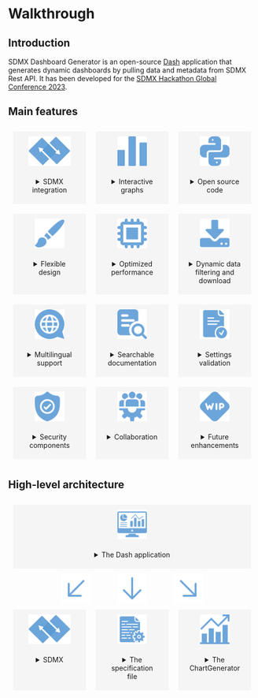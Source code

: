 # Walkthrough

## Introduction

SDMX Dashboard Generator is an open-source [Dash](https://dash.plotly.com) application that generates dynamic dashboards by pulling data and metadata from SDMX Rest API.
It has been developed for the [SDMX Hackathon Global Conference 2023](https://www.sdmx2023.org/hackathon).

## Main features

<div style="display: flex;">
  <div style="flex: 1; text-align: center; margin: 10px; background-color: rgba(200, 200, 200, 0.15);">
  <img src="_static/sdmx.png" style="max-height: 60px; margin: 10px;"/>
  <details close style="margin: 10px;";><summary style="margin: 10px;text-align: center;">SDMX integration</summary>

  Version 2.1 supported

  Reading of settings file (`.yaml`) for data and metadata retrieval

  </details></div>
  
  <div style="flex: 1; text-align: center; margin: 10px; background-color: rgba(200, 200, 200, 0.15);">
  <img src="_static/bars.png" style="max-height: 60px; margin: 10px;"/>
  <details close style="margin: 10px;"><summary style="margin: 10px;text-align: center;">Interactive graphs</summary>
  
  Plotly for interactive visualization

  Multiple charts supported: KPIs, line, pie and bar charts

  </details></div>

  <div style="flex: 1; text-align: center; margin: 10px; background-color: rgba(200, 200, 200, 0.15);">
  <img src="_static/python.png" style="max-height: 60px; margin: 10px;"/>
  <details close style="margin: 10px;"><summary style="margin: 10px;text-align: center;">Open source code</summary>

  Apache 2.0 licence

  Open-source libraries

  </details></div>

</div>

<div style="display: flex">
  <div style="flex: 1; text-align: center; margin: 10px; background-color: rgba(200, 200, 200, 0.15);">
  <img src="_static/pen.png" style="max-height: 60px; margin: 10px;"/>
  <details close style="margin: 10px;"><summary style="margin: 10px;text-align: center;">Flexible design</summary>

  Position and size automatically adjusted

  Bootstrap components to modify themes, icons and incorporate HTML5 elements

  </details></div>
  
  <div style="flex: 1; text-align: center; margin: 10px; background-color: rgba(200, 200, 200, 0.15);">
  <img src="_static/cpu.png" style="max-height: 60px; margin: 10px;"/>
  <details close style="margin: 10px;"><summary style="margin: 10px;text-align: center;">Optimized performance</summary>

  Data and metadata asynchronous retrieval

  Caching methods for better user navigation

  </details></div>

  <div style="flex: 1; text-align: center; margin: 10px; background-color: rgba(200, 200, 200, 0.15);">
  <img src="_static/download.png" style="max-height: 60px; margin: 10px;"/>
  <details close style="margin: 10px;"><summary style="margin: 10px;text-align: center;">Dynamic data filtering and download</summary>

  Data accessible with table format supported by dynamic filters and download export (CSV)

  </details></div>

</div>

<div style="display: flex;">
  <div style="flex: 1; text-align: center; margin: 10px; background-color: rgba(200, 200, 200, 0.15);">
  <img src="_static/language.png" style="max-height: 60px; margin: 10px;"/>
  <details close style="margin: 10px;"><summary style="margin: 10px;text-align: center;">Multilingual support</summary>

  Multi-lingual metadata to access titles, labels and info buttons in the desired language, when supported by SDMX

  Automatic titles and subtitles in multiple languages, when specified by the user

  </details></div>
  
  <div style="flex: 1; text-align: center; margin: 10px; background-color: rgba(200, 200, 200, 0.15);">
  <img src="_static/search.png" style="max-height: 60px; margin: 10px;"/>
  <details close style="margin: 10px;"><summary style="margin: 10px;text-align: center;">Searchable documentation</summary>

  Sphinx documentation automatically updated to support the exploration of the material

  Documentation deployment via GitHub Actions

  </details></div>

  <div style="flex: 1; text-align: center; margin: 10px; background-color: rgba(200, 200, 200, 0.15);">
  <img src="_static/valid.png" style="max-height: 60px; margin: 10px;"/>
  <details close style="margin: 10px;"><summary style="margin: 10px;text-align: center;">Settings validation</summary>

  Text messages are displayed when exceptions are encountered, to guide with the right configuration of the settings

  Software engineering components (i.e. unit tests using pytest, coverage reporting, continuous integration using tox, automated license monitoring, code linting using pylint and flake8)

  </details></div>

</div>

<div style="display: flex">
  <div style="flex: 1; text-align: center; margin: 10px; background-color: rgba(200, 200, 200, 0.15);">
  <img src="_static/security.png" style="max-height: 60px; margin: 10px;"/>
  <details close style="margin: 10px;"><summary style="margin: 10px;text-align: center;">Security components</summary>

  Security testing using bandit

  Software composition analysis using GitHub Dependabot

  Secret scanning using Github Advanced Security

  </details></div>
  
  <div style="flex: 1; text-align: center; margin: 10px; background-color: rgba(200, 200, 200, 0.15);">
  <img src="_static/team.png" style="max-height: 60px; margin: 10px;"/>
  <details close style="margin: 10px;"><summary style="margin: 10px;text-align: center;">Collaboration</summary>

  User-independent access within the same company and across countries

  Worldwide contribution (feedback and pull requests via Github) are welcome

  </details></div>

  <div style="flex: 1; text-align: center; margin: 10px; background-color: rgba(200, 200, 200, 0.15);">
  <img src="_static/work-in-progress.png" style="max-height: 60px; margin: 10px;"/>
  <details close style="margin: 10px;"><summary style="margin: 10px;text-align: center;">Future enhancements</summary>

  Settings in a new tab or dropdown menu

  Interactivity (search, simulation)

  Add support for other chart types (mix, map, dual-axis, flows, network, outlier)

  </details></div>

</div>

## High-level architecture

<div style="display: flex;">
  <div style="flex: 1; text-align: center; margin: 10px; background-color: rgba(200, 200, 200, 0.15);">
  <img src="_static/dashboard.png" style="max-height: 60px; margin: 10px;"/>
  <details close style="margin: 10px; text-align: left";><summary style="margin: 10px;text-align: center;">The Dash application</summary>

  source code contained in the file `app.py`

  can run both on locally or shared across the domain

  follows the guidelines provided in the [SDMX Hackathon Global Conference 2023 Terms of Reference](https://sdmx.org/wp-content/uploads/SDMX-Hackathon-2023-ToRrev.pdf) (e.g. a maximum of three charts per row is allowed)

  </details></div>
  
</div>

<div style="display: flex">

  <div style="flex: 1; text-align: right;">
  <img src="_static/left-arrow.png" style="max-height: 60px;"/>
  </div>
  
  <div style="flex: 1; text-align: center;">
  <img src="_static/down-arrow.png" style="max-height: 60px;"/>
  </div>

  <div style="flex: 1; text-align: left;">
  <img src="_static/right-arrow.png" style="max-height: 60px;"/>
  </div>

</div>

<div style="display: flex">
  <div style="flex: 1; text-align: center; margin: 10px; background-color: rgba(200, 200, 200, 0.15);">
  <img src="_static/sdmx.png" style="max-height: 60px; margin: 10px;"/>
  <details close style="margin: 10px; text-align: left";><summary style="margin: 10px;text-align: center;">SDMX</summary>

  Leveraging two classes, `SDMXData` and `SDMXMetadata`, built on top of [SDMXThon](https://github.com/Meaningful-Data/sdmxthon)

  Metadata (e.g. codelist for the legend or multilingual support) retrieval through a metadata url (`dataflow`)

  When supported by SDMX, the metadata is retrieved through DSD url (`datastructure`) to increase the speed performance

  </details></div>
  
  <div style="flex: 1; text-align: center; margin: 10px; background-color: rgba(200, 200, 200, 0.15);">
  <img src="_static/configuration.png" style="max-height: 60px; margin: 10px;"/>
  <details close style="margin: 10px; text-align: left";><summary style="margin: 10px;text-align: center;">The specification file</summary>

The SDMX Dashboard Generator requires a `.yaml` file with the settings for the dashboard. Please see <a href="/getting_started#how-to-with-examples">this example</a> for more details.

  </details></div>

  <div style="flex: 1; text-align: center; margin: 10px; background-color: rgba(200, 200, 200, 0.15);">
  <img src="_static/chart.png" style="max-height: 60px; margin: 10px;"/>
  <details close style="margin: 10px; text-align: left";><summary style="margin: 10px;text-align: center;">The ChartGenerator</summary>

  The ChartGenerator is a class contained in the file `src/draw.py`, allowing the user to select the `chartType` from the `.yaml` file:

  - `chartType:VALUE` returns a Key Performance Indicator (KPI), a value corresponding to an observation value at a given point in time displayed in the visual placeholder

  - `chartType:PIE` returns a pie chart composed by the values returned by the query(ies) specified in DATA which sum represents the full circle (360°). Each value defines a sector of x°, proportional to the fraction of the total it represents

  - `chartType:LINES` returns a lines chart including one or multiple series, either time series or cross-sectional

  - `chartType:BARS` returns a vertical bars chart including one or multiple series (clustered bars), either time series or cross-sectional

  Each function, with the exception of the one returning the KPI, makes use of `decorator` elements for enriching the chart with style elements (e.g. legendlocation).

  </details></div>

</div>
